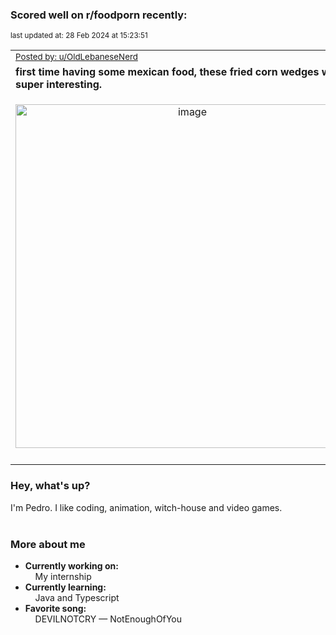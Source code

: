 ### Scored well on r/foodporn recently:

<p align="left"><sub>last updated at: 28 Feb 2024 at 15:23:51</sub></p>

|   |
| --- |
| <sub>[Posted by: u/OldLebaneseNerd][source]</sub> |
| **first time having some mexican food, these fried corn wedges were super interesting.** | 
|<p align="center"> <img alt="image" src="https://i.redd.it/muvfwvjo27lc1.jpeg" width="550" /> </p>|
|   |

### Hey, what's up?

I'm Pedro. I like coding, animation, witch-house and video games.<br><br>

### More about me
- **Currently working on:**  
&nbsp;&nbsp;&nbsp;&nbsp;My internship
- **Currently learning:**  
&nbsp;&nbsp;&nbsp;&nbsp;Java and Typescript
- **Favorite song:**  
&nbsp;&nbsp;&nbsp;&nbsp;DEVILNOTCRY — NotEnoughOfYou<br><br>

  



  
  
  
[linkedin]: https://linkedin.com/in/pedro-h-r-gomes-8a487b14a/
[gmail]: mailto:pilique11@gmail.com
[source]: https://reddit.com/r/FoodPorn/comments/1b1ncph/first_time_having_some_mexican_food_these_fried/
[redditAPI]: https://www.reddit.com/dev/api/